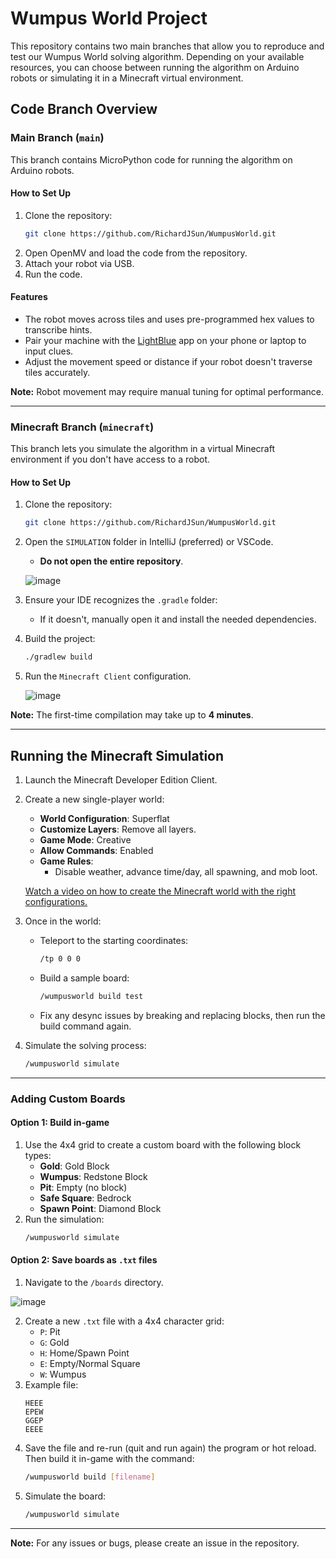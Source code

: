 # Wumpus World Project

This repository contains two main branches that allow you to reproduce and test our Wumpus World solving algorithm. Depending on your available resources, you can choose between running the algorithm on Arduino robots or simulating it in a Minecraft virtual environment.

## Code Branch Overview

### Main Branch (`main`)
This branch contains MicroPython code for running the algorithm on Arduino robots.

#### How to Set Up
1. Clone the repository:
   ```bash
   git clone https://github.com/RichardJSun/WumpusWorld.git
   ```
2. Open OpenMV and load the code from the repository.
3. Attach your robot via USB.
4. Run the code.

#### Features
- The robot moves across tiles and uses pre-programmed hex values to transcribe hints.
- Pair your machine with the [LightBlue](https://apps.apple.com/us/app/lightblue/id557428110) app on your phone or laptop to input clues.
- Adjust the movement speed or distance if your robot doesn't traverse tiles accurately.

**Note:** Robot movement may require manual tuning for optimal performance.

---

### Minecraft Branch (`minecraft`)
This branch lets you simulate the algorithm in a virtual Minecraft environment if you don't have access to a robot.

#### How to Set Up
1. Clone the repository:
   ```bash
   git clone https://github.com/RichardJSun/WumpusWorld.git
   ```
2. Open the `SIMULATION` folder in IntelliJ (preferred) or VSCode.
   - **Do not open the entire repository**.

   ![image](https://github.com/user-attachments/assets/b1680394-db0e-4eb2-8a16-94c24c0d7435)

3. Ensure your IDE recognizes the `.gradle` folder:
   - If it doesn't, manually open it and install the needed dependencies.
4. Build the project:
   ```bash
   ./gradlew build
   ```
5. Run the `Minecraft Client` configuration.

   ![image](https://github.com/user-attachments/assets/8b3bfcba-2fba-4079-b34f-8dc8009b1a8d)

**Note:** The first-time compilation may take up to **4 minutes**.

---

## Running the Minecraft Simulation

1. Launch the Minecraft Developer Edition Client.
2. Create a new single-player world:
   - **World Configuration**: Superflat
   - **Customize Layers**: Remove all layers.
   - **Game Mode**: Creative
   - **Allow Commands**: Enabled
   - **Game Rules**: 
     - Disable weather, advance time/day, all spawning, and mob loot.

   [Watch a video on how to create the Minecraft world with the right configurations.](https://share.cleanshot.com/Q85XxV15)

3. Once in the world:
   - Teleport to the starting coordinates:
     ```bash
     /tp 0 0 0
     ```
   - Build a sample board:
     ```bash
     /wumpusworld build test
     ```
   - Fix any desync issues by breaking and replacing blocks, then run the build command again.

4. Simulate the solving process:
   ```bash
   /wumpusworld simulate
   ```

---

### Adding Custom Boards

#### Option 1: Build in-game
1. Use the 4x4 grid to create a custom board with the following block types:
   - **Gold**: Gold Block
   - **Wumpus**: Redstone Block
   - **Pit**: Empty (no block)
   - **Safe Square**: Bedrock
   - **Spawn Point**: Diamond Block
2. Run the simulation:
   ```bash
   /wumpusworld simulate
   ```

#### Option 2: Save boards as `.txt` files
1. Navigate to the `/boards` directory.

![image](https://github.com/user-attachments/assets/2b8aaf61-0cfe-4530-8a2b-8b334844a835)

2. Create a new `.txt` file with a 4x4 character grid:
   - `P`: Pit
   - `G`: Gold
   - `H`: Home/Spawn Point
   - `E`: Empty/Normal Square
   - `W`: Wumpus
3. Example file:
   ```
   HEEE
   EPEW
   GGEP
   EEEE
   ```
4. Save the file and re-run (quit and run again) the program or hot reload. Then build it in-game with the command:
   ```bash
   /wumpusworld build [filename]
   ```
5. Simulate the board:
   ```bash
   /wumpusworld simulate
   ```

---

**Note:** For any issues or bugs, please create an issue in the repository.

